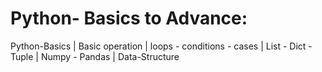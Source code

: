 # Python- Basics to Advance:
Python-Basics | Basic operation | loops - conditions - cases | List - Dict - Tuple | Numpy - Pandas | Data-Structure 
